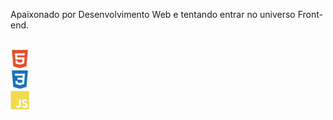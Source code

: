 Apaixonado por Desenvolvimento Web e tentando entrar no universo Front-end.




<!---
Rbaiak/Rbaiak is a ✨ special ✨ repository because its `README.md` (this file) appears on your GitHub profile.
You can click the Preview link to take a look at your changes.
--->

<code>
<img height = "30" src = "https://github.com/devicons/devicon/blob/master/icons/html5/html5-plain.svg"/>
<img height ="30" src= "https://github.com/devicons/devicon/blob/master/icons/css3/css3-plain.svg"/>
<img height="30" src="https://raw.githubusercontent.com/devicons/devicon/master/icons/javascript/javascript-plain.svg"/>
